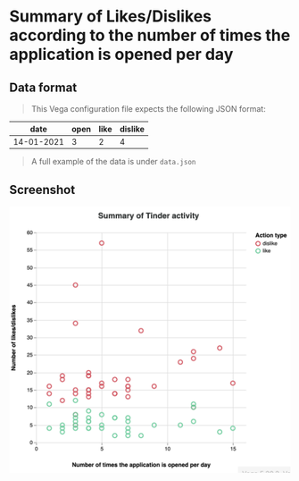 # Summary of Likes/Dislikes according to the number of times the application is opened per day

## Data format

> This Vega configuration file expects the following JSON format:

| date       | open | like | dislike |
| ---------- | ---- | ---- | ------- |
| 14-01-2021 | 3    | 2    | 4       |

> A full example of the data is under `data.json`

## Screenshot

![screenshot](screenshot.png)
